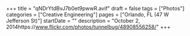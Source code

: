 +++
title = "qNDrYtdBvJ7b0et9pwwR.avif"
draft = false
tags = ["Photos"]
categories = ["Creative Engineering"]
pages = ["Orlando, FL (47 W Jefferson St)"]
startDate = ""
description = "October 2, 2014https://www.flickr.com/photos/tunnelbug/48908556258/"
+++
